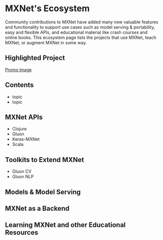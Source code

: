 # MXNet's Ecosystem

Community contributions to MXNet have added many new valuable features and functionality to support use cases such as model serving & portability, easy and flexible APIs, and educational material like crash courses and online books. This ecosystem page lists the projects that use MXNet, teach MXNet, or augment MXNet in some way.


## Highlighted Project

[Promo image]()


## Contents

* topic
* topic


## MXNet APIs

* Clojure
* Gluon
* Keras-MXNet
* Scala

## Toolkits to Extend MXNet

* Gluon CV
* Gluon NLP

## Models & Model Serving


## MXNet as a Backend


## Learning MXNet and other Educational Resources
